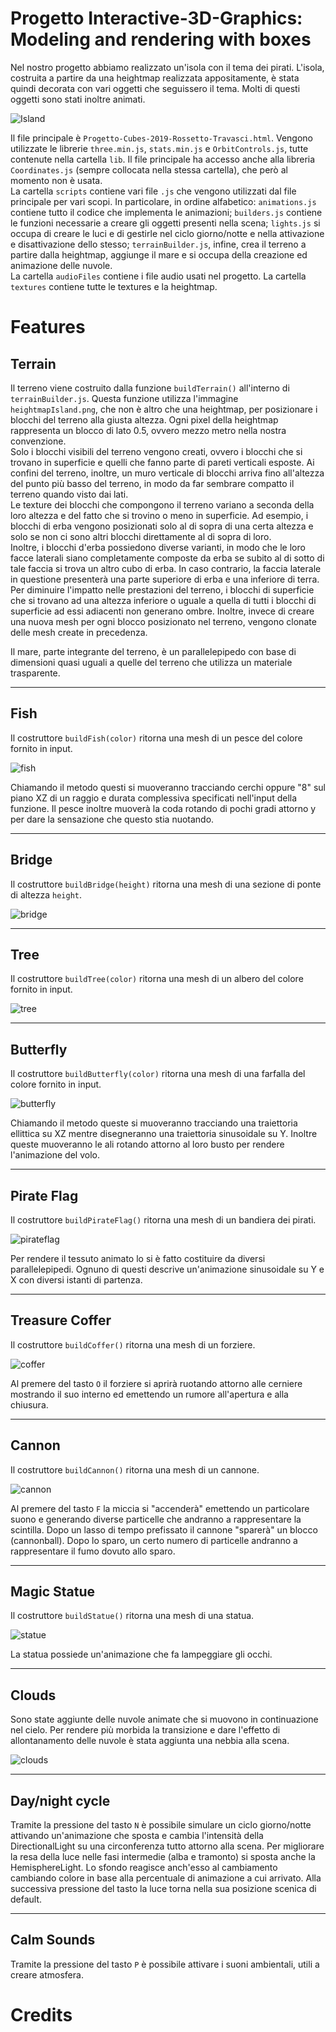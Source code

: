 # Progetto Interactive-3D-Graphics: Modeling and rendering with boxes

Nel nostro progetto abbiamo realizzato un'isola con il tema dei pirati. L'isola, costruita a partire da una heightmap realizzata appositamente, è stata quindi decorata con vari oggetti che seguissero il tema. Molti di questi oggetti sono stati inoltre animati.

![Island](https://raw.githubusercontent.com/interactive3dgraphicscourse-uniud-2019/cubes-2019-rossetto-travasci/master/screenshots/island_example.png)

Il file principale è `Progetto-Cubes-2019-Rossetto-Travasci.html`. Vengono utilizzate le librerie `three.min.js`, `stats.min.js` e `OrbitControls.js`, tutte contenute nella cartella `lib`. Il file principale ha accesso anche alla libreria `Coordinates.js` (sempre collocata nella stessa cartella), che però al momento non è usata.  
La cartella `scripts` contiene vari file `.js` che vengono utilizzati dal file principale per vari scopi. In particolare, in ordine alfabetico: `animations.js` contiene tutto il codice che implementa le animazioni; `builders.js` contiene le funzioni necessarie a creare gli oggetti presenti nella scena; `lights.js` si occupa di creare le luci e di gestirle nel ciclo giorno/notte e nella attivazione e disattivazione dello stesso; `terrainBuilder.js`, infine, crea il terreno a partire dalla heightmap, aggiunge il mare e si occupa della creazione ed animazione delle nuvole.  
La cartella `audioFiles` contiene i file audio usati nel progetto.
La cartella `textures` contiene tutte le textures e la heightmap.

# Features

## Terrain

Il terreno viene costruito dalla funzione `buildTerrain()` all'interno di `terrainBuilder.js`. Questa funzione utilizza l'immagine `heightmapIsland.png`, che non è altro che una heightmap, per posizionare i blocchi del terreno alla giusta altezza. Ogni pixel della heightmap rappresenta un blocco di lato 0.5, ovvero mezzo metro nella nostra convenzione.  
Solo i blocchi visibili del terreno vengono creati, ovvero i blocchi che si trovano in superficie e quelli che fanno parte di pareti verticali esposte. Ai confini del terreno, inoltre, un muro verticale di blocchi arriva fino all'altezza del punto più basso del terreno, in modo da far sembrare compatto il terreno quando visto dai lati.  
Le texture dei blocchi che compongono il terreno variano a seconda della loro altezza e del fatto che si trovino o meno in superficie. Ad esempio, i blocchi di erba vengono posizionati solo al di sopra di una certa altezza e solo se non ci sono altri blocchi direttamente al di sopra di loro.  
Inoltre, i blocchi d'erba possiedono diverse varianti, in modo che le loro facce laterali siano completamente composte da erba se subito al di sotto di tale faccia si trova un altro cubo di erba. In caso contrario, la faccia laterale in questione presenterà una parte superiore di erba e una inferiore di terra.  
Per diminuire l'impatto nelle prestazioni del terreno, i blocchi di superficie che si trovano ad una altezza inferiore o uguale a quella di tutti i blocchi di superficie ad essi adiacenti non generano ombre. Inoltre, invece di creare una nuova mesh per ogni blocco posizionato nel terreno, vengono clonate delle mesh create in precedenza.

Il mare, parte integrante del terreno, è un parallelepipedo con base di dimensioni quasi uguali a quelle del terreno che utilizza un materiale trasparente.

---

## Fish
Il costruttore `buildFish(color)` ritorna una mesh di un pesce del colore fornito in input. 

![fish](https://raw.githubusercontent.com/interactive3dgraphicscourse-uniud-2019/cubes-2019-rossetto-travasci/master/screenshots/fishes_example.png)

Chiamando il metodo questi si muoveranno tracciando cerchi oppure "8" sul piano XZ di un raggio e durata complessiva specificati nell'input della funzione. Il pesce inoltre muoverà la coda rotando di pochi gradi attorno y per dare la sensazione che questo stia nuotando.

---

## Bridge
Il costruttore `buildBridge(height)` ritorna una mesh di una sezione di ponte di altezza `height`. 

![bridge](https://raw.githubusercontent.com/interactive3dgraphicscourse-uniud-2019/cubes-2019-rossetto-travasci/master/screenshots/bridge_example.png)

---

## Tree
Il costruttore `buildTree(color)` ritorna una mesh di un albero del colore fornito in input. 

![tree](https://raw.githubusercontent.com/interactive3dgraphicscourse-uniud-2019/cubes-2019-rossetto-travasci/master/screenshots/tree_example.png)

---

## Butterfly
Il costruttore `buildButterfly(color)` ritorna una mesh di una farfalla del colore fornito in input. 

![butterfly](https://raw.githubusercontent.com/interactive3dgraphicscourse-uniud-2019/cubes-2019-rossetto-travasci/master/screenshots/Butterflies.png)

Chiamando il metodo queste si muoveranno tracciando una traiettoria ellittica su XZ mentre disegneranno una traiettoria sinusoidale su Y. Inoltre queste muoveranno le ali rotando attorno al loro busto per rendere l'animazione del volo.

---

## Pirate Flag
Il costruttore `buildPirateFlag()` ritorna una mesh di un bandiera dei pirati. 

![pirateflag](https://raw.githubusercontent.com/interactive3dgraphicscourse-uniud-2019/cubes-2019-rossetto-travasci/master/screenshots/PirateFlag.png)

Per rendere il tessuto animato lo si è fatto costituire da diversi parallelepipedi. Ognuno di questi descrive un'animazione sinusoidale su Y e X con diversi istanti di partenza.

---

## Treasure Coffer 
Il costruttore `buildCoffer()` ritorna una mesh di un forziere. 

![coffer](https://raw.githubusercontent.com/interactive3dgraphicscourse-uniud-2019/cubes-2019-rossetto-travasci/master/screenshots/coffer_example.png)

Al premere del tasto `O` il forziere si aprirà ruotando attorno alle cerniere mostrando il suo interno ed emettendo un rumore all'apertura e alla chiusura.

---

## Cannon
Il costruttore `buildCannon()` ritorna una mesh di un cannone. 

![cannon](https://raw.githubusercontent.com/interactive3dgraphicscourse-uniud-2019/cubes-2019-rossetto-travasci/master/screenshots/AddedCannon.png)

Al premere del tasto `F` la miccia si "accenderà" emettendo un particolare suono e generando diverse particelle che andranno a rappresentare la scintilla. Dopo un lasso di tempo prefissato il cannone "sparerà" un blocco (cannonball). Dopo lo sparo, un certo numero di particelle andranno a rappresentare il fumo dovuto allo sparo.

---

## Magic Statue 
Il costruttore `buildStatue()` ritorna una mesh di una statua. 

![statue](https://raw.githubusercontent.com/interactive3dgraphicscourse-uniud-2019/cubes-2019-rossetto-travasci/master/screenshots/Statue.png)

La statua possiede un'animazione che fa lampeggiare gli occhi.

---

## Clouds

Sono state aggiunte delle nuvole animate che si muovono in continuazione nel cielo. Per rendere più morbida la transizione e dare l'effetto di allontanamento delle nuvole è stata aggiunta una nebbia alla scena.

![clouds](https://raw.githubusercontent.com/interactive3dgraphicscourse-uniud-2019/cubes-2019-rossetto-travasci/master/screenshots/clouds_example.png)

---

## Day/night cycle

Tramite la pressione del tasto `N` è possibile simulare un ciclo giorno/notte attivando un'animazione che sposta e cambia l'intensità della DirectionalLight su una circonferenza tutto attorno alla scena. Per migliorare la resa della luce nelle fasi intermedie (alba e tramonto) si sposta anche la HemisphereLight. Lo sfondo reagisce anch'esso al cambiamento cambiando colore in base alla percentuale di animazione a cui arrivato. Alla successiva pressione del tasto la luce torna nella sua posizione scenica di default.

--- 

## Calm Sounds 

Tramite la pressione del tasto `P` è possibile attivare i suoni ambientali, utili a creare atmosfera.

# Credits
